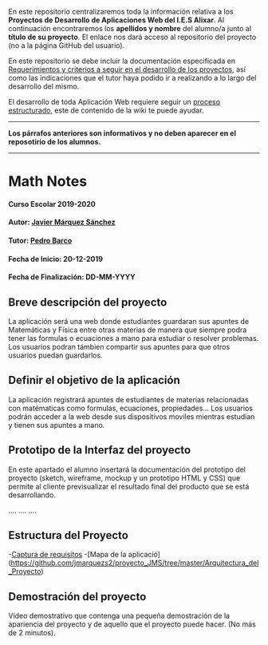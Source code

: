 En este repositorio centralizaremos toda la información relativa a los **Proyectos de Desarrollo de Aplicaciones Web del I.E.S Alixar**.
Al continuación encontraremos los **apellidos y nombre** del alumno/a junto al **título de su proyecto**. El enlace nos dará acceso al repositorio del proyecto (no a la página GitHub del usuario).

En este repositorio se debe incluir la documentación especificada en [Requerimientos y criterios a seguir en el desarrollo de los proyectos](https://github.com/iesalixar/plantilla_proyecto_iesalixar/wiki/a.---Criterios-comunes-para-todos-los-proyectos), así como las indicaciones que el tutor haya podido ir a realizando a lo largo del desarrollo del mismo.

El desarrollo de toda Aplicación Web requiere seguir un [proceso estructurado](https://github.com/iesalixar/plantilla_proyecto_iesalixar/wiki/w1.--PROCESO-ESTRUCTURADO-PARA-DESARROLLO-DE-APLICACIONES-WEB), este  de contenido de la wiki te puede ayudar.


---

**Los párrafos anteriores son informativos y no deben aparecer en el reposotirio de los alumnos.**

---

# Math Notes

#### Curso Escolar 2019-2020
#### Autor: [Javier Márquez Sánchez](https://github.com/jmarquezs2)
#### Tutor: [Pedro Barco](https://github.com/pbarcob)
#### Fecha de Inicio: 20-12-2019
#### Fecha de Finalización: DD-MM-YYYY

## Breve descripción del proyecto

La aplicación será una web donde estudiantes guardaran sus apuntes de Matemáticas y Física entre otras materias de manera que siempre podra tener las formulas o ecuaciones a mano para estudiar o resolver problemas. Los  usuarios podran támbien compartir sus apuntes para que otros usuarios puedan guardarlos.

## Definir el objetivo de la aplicación
La aplicación registrará apuntes de estudiantes de materias relacionadas con matématicas como formulas, ecuaciones, propiedades...
Los usuarios podrán acceder a la web desde sus dispositivos moviles mientras estudian y tienen sus apuntes a mano.



## Prototipo de la Interfaz del proyecto

En este apartado el alumno insertará la documentación del prototipo del proyecto (sketch, wireframe, mockup y un prototipo HTML y CSS)  que permite al cliente previsualizar el resultado final del producto que se está desarrollando.

....
....
....

## Estructura del Proyecto

-[Captura de requisitos](https://github.com/jmarquezs2/proyecto_JMS/blob/master/docs/Alcance.md/ "Alcance")
-[Mapa de la aplicació] (https://github.com/jmarquezs2/proyecto_JMS/tree/master/Arquitectura_del_Proyecto)

## Demostración del proyecto

Vídeo demostrativo que contenga una pequeña demostración de la apariencia del proyecto y de aquello que el proyecto puede hacer. (No más de 2 minutos).
